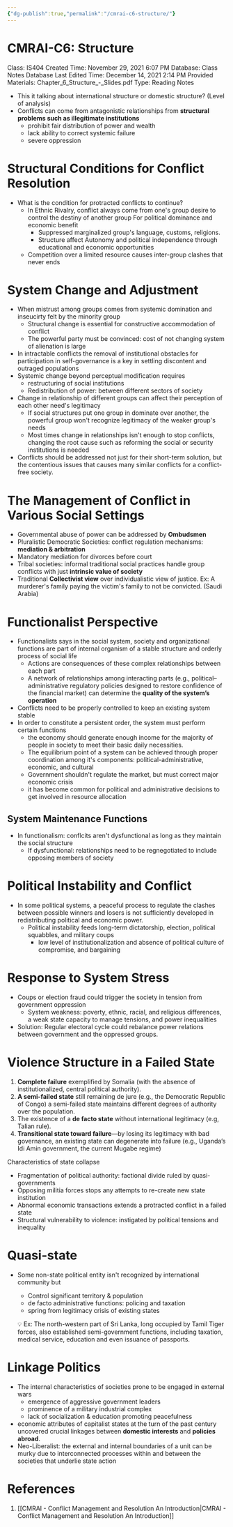 ```yaml
---
{"dg-publish":true,"permalink":"/cmrai-c6-structure/"}
---
```


# CMRAI-C6: Structure

Class: IS404
Created Time: November 29, 2021 6:07 PM
Database: Class Notes Database
Last Edited Time: December 14, 2021 2:14 PM
Provided Materials: Chapter_6_Structure_-_Slides.pdf
Type: Reading Notes

- This it talking about international structure or domestic structure? (Level of analysis)
- Conflicts can come from antagonistic relationships from **structural problems such as illegitimate institutions**
    - prohibit fair distribution of power and wealth
    - lack ability to correct systemic failure
    - severe oppression

# Structural Conditions for Conflict Resolution

- What is the condition for protracted conflicts to continue?
    - In Ethnic Rivalry, conflict always come from one's group desire to control the destiny of another group For political dominance and economic benefit
        - Suppressed marginalized group's language, customs, religions.
        - Structure affect Autonomy and political independence through educational and economic opportunities
    - Competition over a limited resource causes inter-group clashes that never ends

# System Change and Adjustment

- When mistrust among groups comes from systemic domination and inseucirty felt by the minority group
    - Structural change is essential for constructive accommodation of conflict
    - The powerful party must be convinced: cost of not changing system of alienation is large
- In intractable conflicts the removal of institutional obstacles for participation in self-governance is a key in settling discontent and outraged populations
- Systemic change beyond perceptual modification requires
    - restructuring of social institutions
    - Redistribution of power: between different sectors of society
- Change in relationship of different groups can affect their perception of each other need's legitimacy
    - If social structures put one group in dominate over another, the powerful group won't recognize legitimacy of the weaker group's needs
    - Most times change in relationships isn't enough to stop conflicts, changing the root cause such as reforming the social or security institutions is needed
- Conflicts should be addressed not just for their short-term solution, but the contentious issues that causes many similar conflicts for a conflict-free society.

# The Management of Conflict in Various Social Settings

- Governmental abuse of power can be addressed by **Ombudsmen**
- Pluralistic Democratic Societies: conflict regulation mechanisms: **mediation & arbitration**
- Mandatory mediation for divorces before court
- Tribal societies: informal traditional social practices handle group conflicts with just **intrinsic value of society**
- Traditional **Collectivist view** over individualistic view of justice. Ex: A murderer's family paying the victim's family to not be convicted. (Saudi Arabia)

# Functionalist Perspective

- Functionalists says in the social system, society and organizational functions are part of internal organism of a stable structure and orderly process of social life
    - Actions are consequences of these complex relationships between each part
    - A network of relationships among interacting parts (e.g., political–administrative regulatory policies designed to restore confidence of the financial market) can determine the **quality of the system’s operation**
- Conflicts need to be properly controlled to keep an existing system stable
- In order to constitute a persistent order, the system must perform certain functions
    - the economy should generate enough income for the majority of people in society to meet their basic daily necessities.
    - The equilibrium point of a system can be achieved through proper coordination among it's components: political-administrative, economic, and cultural
    - Government shouldn't regulate the market, but must correct major economic crisis
    - it has become common for political and administrative decisions to get involved in resource allocation

## System Maintenance Functions

- In functionalism: conflcits aren't dysfunctional as long as they maintain the social structure
    - If dysfunctional: relationships need to be regnegotiated to include opposing members of society

# Political Instability and Conflict

- In some political systems, a peaceful process to regulate the clashes between possible winners and losers is not sufficiently developed in redistributing political and economic power.
    - Political instability feeds long-term dictatorship, election, political squabbles, and military coups
        - low level of institutionalization and absence of political culture of compromise, and bargaining

# Response to System Stress

- Coups or election fraud could trigger the society in tension from government oppression
    - System weakness: poverty, ethnic, racial, and religious differences, a weak state capacity to manage tensions, and power inequalities
- Solution: Regular electoral cycle could rebalance power relations between government and the oppressed groups.

# Violence Structure in a Failed State

1. **Complete failure** exemplified by Somalia (with the absence of institutionalized, central political authority).
2. **A semi-failed state** still remaining de jure (e.g., the Democratic Republic of Congo) a semi-failed state maintains different degrees of authority over the population.
3. The existence of a **de facto state** without international legitimacy (e.g, Talian rule).
4. **Transitional state toward failure**—by losing its legitimacy
with bad governance, an existing state can degenerate into failure (e.g., Uganda’s Idi Amin government, the current Mugabe regime)

Characteristics of state collapse

- Fragmentation of political authority: factional divide ruled by quasi-governments
- Opposing militia forces stops any attempts to re-create new state institution
- Abnormal economic transactions extends a protracted conflict in a failed state
- Structural vulnerability to violence: instigated by political tensions and inequality

# Quasi-state

- Some non-state political entity isn't recognized by international community but
    - Control significant territory & population
    - de facto administrative functions: policing and taxation
    - spring from legitimacy crisis of existing states
    
    
    💡 Ex: The north-western part of Sri Lanka, long occupied by Tamil Tiger forces, also established semi-government functions, including taxation, medical service, education and even issuance of passports.
    
    
    

# Linkage Politics

- The internal characteristics of societies prone to be engaged in external wars
    - emergence of aggressive government leaders
    - prominence of a military industrial complex
    - lack of socialization & education promoting peacefulness
- economic attributes of capitalist states at the turn of the past century uncovered crucial linkages between **domestic interests** and **policies abroad**.
- Neo-Liberalist: the external and internal boundaries of a unit can be murky due to interconnected processes within and between the societies that underlie state action

# References
1. [[CMRAI - Conflict Management and Resolution An Introduction\|CMRAI - Conflict Management and Resolution An Introduction]]